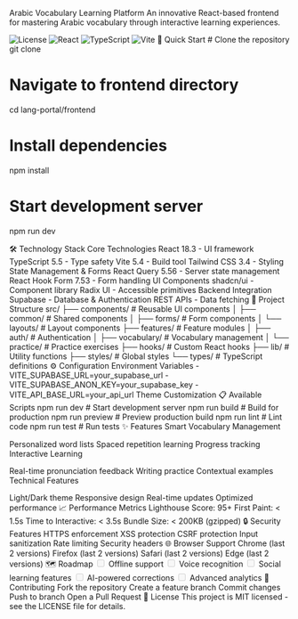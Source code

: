 
Arabic Vocabulary Learning Platform 
An innovative React-based frontend for mastering Arabic vocabulary through interactive learning experiences.

<img alt="License" src="https://img.shields.io/badge/license-MIT-blue">
<img alt="React" src="https://img.shields.io/badge/react-18.3-blue">
<img alt="TypeScript" src="https://img.shields.io/badge/typescript-5.5-blue">
<img alt="Vite" src="https://img.shields.io/badge/vite-5.4-purple">
🚀 Quick Start
# Clone the repository
git clone <repository-url>

# Navigate to frontend directory
cd lang-portal/frontend

# Install dependencies
npm install

# Start development server
npm run dev

🛠️ Technology Stack
Core Technologies
React 18.3 - UI framework
TypeScript 5.5 - Type safety
Vite 5.4 - Build tool
Tailwind CSS 3.4 - Styling
State Management & Forms
React Query 5.56 - Server state management
React Hook Form 7.53 - Form handling
UI Components
shadcn/ui - Component library
Radix UI - Accessible primitives
Backend Integration
Supabase - Database & Authentication
REST APIs - Data fetching
📁 Project Structure
src/
├── components/          # Reusable UI components
│   ├── common/         # Shared components
│   ├── forms/          # Form components
│   └── layouts/        # Layout components
├── features/           # Feature modules
│   ├── auth/          # Authentication
│   ├── vocabulary/    # Vocabulary management
│   └── practice/      # Practice exercises
├── hooks/             # Custom React hooks
├── lib/               # Utility functions
├── styles/           # Global styles
└── types/            # TypeScript definitions
⚙️ Configuration
Environment Variables
-VITE_SUPABASE_URL=your_supabase_url
-VITE_SUPABASE_ANON_KEY=your_supabase_key
-VITE_API_BASE_URL=your_api_url
Theme Customization
📋 Available Scripts
npm run dev          # Start development server
npm run build       # Build for production
npm run preview     # Preview production build
npm run lint        # Lint code
npm run test        # Run tests
✨ Features
Smart Vocabulary Management

Personalized word lists
Spaced repetition learning
Progress tracking
Interactive Learning

Real-time pronunciation feedback
Writing practice
Contextual examples
Technical Features

Light/Dark theme
Responsive design
Real-time updates
Optimized performance
📈 Performance Metrics
Lighthouse Score: 95+
First Paint: < 1.5s
Time to Interactive: < 3.5s
Bundle Size: < 200KB (gzipped)
🔒 Security Features
HTTPS enforcement
XSS protection
CSRF protection
Input sanitization
Rate limiting
Security headers
🌐 Browser Support
Chrome (last 2 versions)
Firefox (last 2 versions)
Safari (last 2 versions)
Edge (last 2 versions)
🗺️ Roadmap
<input disabled="" type="checkbox"> Offline support
<input disabled="" type="checkbox"> Voice recognition
<input disabled="" type="checkbox"> Social learning features
<input disabled="" type="checkbox"> AI-powered corrections
<input disabled="" type="checkbox"> Advanced analytics
🤝 Contributing
Fork the repository
Create a feature branch
Commit changes
Push to branch
Open a Pull Request
📄 License
This project is MIT licensed - see the LICENSE file for details.